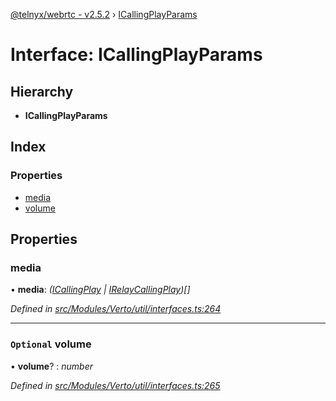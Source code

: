 [@telnyx/webrtc - v2.5.2](../README.md) › [ICallingPlayParams](icallingplayparams.md)

# Interface: ICallingPlayParams

## Hierarchy

* **ICallingPlayParams**

## Index

### Properties

* [media](icallingplayparams.md#media)
* [volume](icallingplayparams.md#optional-volume)

## Properties

###  media

• **media**: *([ICallingPlay](icallingplay.md) | [IRelayCallingPlay](irelaycallingplay.md))[]*

*Defined in [src/Modules/Verto/util/interfaces.ts:264](https://github.com/team-telnyx/webrtc/blob/main/packages/js/src/Modules/Verto/util/interfaces.ts#L264)*

___

### `Optional` volume

• **volume**? : *number*

*Defined in [src/Modules/Verto/util/interfaces.ts:265](https://github.com/team-telnyx/webrtc/blob/main/packages/js/src/Modules/Verto/util/interfaces.ts#L265)*
